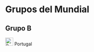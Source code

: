 # Grupos del Mundial

## Grupo B

<img alt ="Portugal" src="http://flags.fmcdn.net/data/flags/w580/pt.png" width="25" height="25"> Portugal
